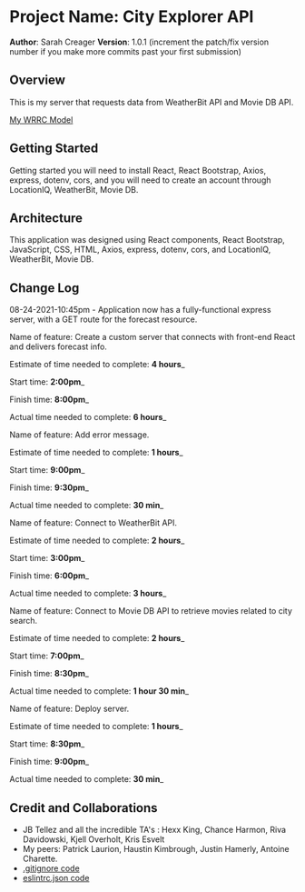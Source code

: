 # Project Name: City Explorer API

**Author**: Sarah Creager
**Version**: 1.0.1 (increment the patch/fix version number if you make more commits past your first submission)

## Overview
<!-- Provide a high level overview of what this application is and why you are building it, beyond the fact that it's an assignment for this class. (i.e. What's your problem domain?) -->
This is my server that requests data from WeatherBit API and Movie DB API.

[My WRRC Model](./assets/WRRCTemplate.png)

## Getting Started
<!-- What are the steps that a user must take in order to build this app on their own machine and get it running? -->
Getting started you will need to install React, React Bootstrap, Axios, express, dotenv, cors, and you will need to create an account through LocationIQ, WeatherBit, Movie DB.

## Architecture
<!-- Provide a detailed description of the application design. What technologies (languages, libraries, etc) you're using, and any other relevant design information. -->

This application was designed using React components, React Bootstrap, JavaScript, CSS, HTML, Axios, express, dotenv, cors, and LocationIQ, WeatherBit, Movie DB.

## Change Log
<!-- Use this area to document the iterative changes made to your application as each feature is successfully implemented. Use time stamps. Here's an example:

01-01-2001 4:59pm - Application now has a fully-functional express server, with a GET route for the location resource. -->

08-24-2021-10:45pm - Application now has a fully-functional express server, with a GET route for the forecast resource.

Name of feature: Create a custom server that connects with front-end React and delivers forecast info. 

Estimate of time needed to complete: __4 hours___

Start time: __2:00pm___

Finish time: __8:00pm___

Actual time needed to complete: __6 hours___

Name of feature: Add error message.

Estimate of time needed to complete: __1 hours___

Start time: __9:00pm___

Finish time: __9:30pm___

Actual time needed to complete: __30 min___

Name of feature: Connect to WeatherBit API.

Estimate of time needed to complete: __2 hours___

Start time: __3:00pm___

Finish time: __6:00pm___

Actual time needed to complete: __3 hours___

Name of feature: Connect to Movie DB API to retrieve movies related to city search.

Estimate of time needed to complete: __2 hours___

Start time: __7:00pm___

Finish time: __8:30pm___

Actual time needed to complete: __1 hour 30 min___

Name of feature: Deploy server.

Estimate of time needed to complete: __1 hours___

Start time: __8:30pm___

Finish time: __9:00pm___

Actual time needed to complete: __30 min___

## Credit and Collaborations
<!-- Give credit (and a link) to other people or resources that helped you build this application. -->

* JB Tellez and all the incredible TA's : Hexx King, Chance Harmon, Riva Davidowski, Kjell Overholt, Kris Esvelt
* My peers: Patrick Laurion, Haustin Kimbrough, Justin Hamerly, Antoine Charette.
* [.gitignore code](https://www.gitignore.io/api/node,linux,macos,windows,visualstudiocode)
* [eslintrc.json code](https://github.com/codefellows/seattle-code-201d77/blob/main/configs/eslintrc.json)